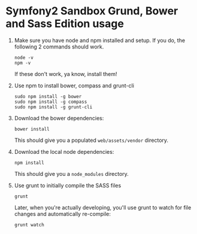 # Symfony2 Sandbox Grund, Bower and Sass Edition usage

1. Make sure you have node and npm installed and setup. If you do, the following
2 commands should work.

    ```
    node -v
    npm -v
    ```

    If these don't work, ya know, install them!

1. Use npm to install bower, compass and grunt-cli

    ```
    sudo npm install -g bower
    sudo npm install -g compass
    sudo npm install -g grunt-cli

1. Download the bower dependencies:

    ```
    bower install
    ```

    This should give you a populated `web/assets/vendor` directory.

1. Download the local node dependencies:

    ```
    npm install
    ```

    This should give you a `node_modules` directory.

1. Use grunt to initially compile the SASS files

    ```
    grunt
    ```

    Later, when you're actually developing, you'll use grunt to watch for file
    changes and automatically re-compile:

    ```
    grunt watch
    ```
